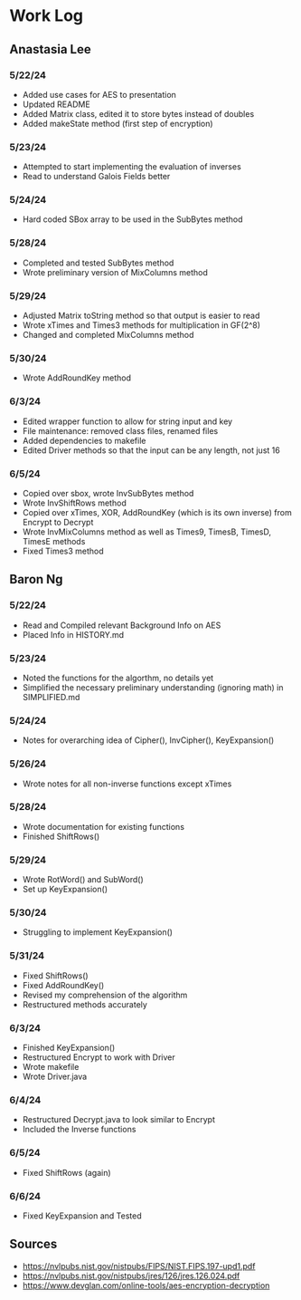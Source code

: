 # Work Log

## Anastasia Lee

### 5/22/24

- Added use cases for AES to presentation
- Updated README
- Added Matrix class, edited it to store bytes instead of doubles
- Added makeState method (first step of encryption)

### 5/23/24

- Attempted to start implementing the evaluation of inverses
- Read to understand Galois Fields better

### 5/24/24

- Hard coded SBox array to be used in the SubBytes method

### 5/28/24

- Completed and tested SubBytes method
- Wrote preliminary version of MixColumns method

### 5/29/24
- Adjusted Matrix toString method so that output is easier to read
- Wrote xTimes and Times3 methods for multiplication in GF(2^8)
- Changed and completed MixColumns method

### 5/30/24
- Wrote AddRoundKey method

### 6/3/24
- Edited wrapper function to allow for string input and key
- File maintenance: removed class files, renamed files
- Added dependencies to makefile
- Edited Driver methods so that the input can be any length, not just 16

### 6/5/24
- Copied over sbox, wrote InvSubBytes method
- Wrote InvShiftRows method
- Copied over xTimes, XOR, AddRoundKey (which is its own inverse) from Encrypt to Decrypt
- Wrote InvMixColumns method as well as Times9, TimesB, TimesD, TimesE methods
- Fixed Times3 method


## Baron Ng

### 5/22/24

- Read and Compiled relevant Background Info on AES
- Placed Info in HISTORY.md

### 5/23/24

- Noted the functions for the algorthm, no details yet
- Simplified the necessary preliminary understanding (ignoring math) in SIMPLIFIED.md

### 5/24/24

- Notes for overarching idea of Cipher(), InvCipher(), KeyExpansion()

### 5/26/24

- Wrote notes for all non-inverse functions except xTimes

### 5/28/24

- Wrote documentation for existing functions
- Finished ShiftRows()

### 5/29/24

- Wrote RotWord() and SubWord()
- Set up KeyExpansion()

### 5/30/24

- Struggling to implement KeyExpansion()

### 5/31/24

- Fixed ShiftRows()
- Fixed AddRoundKey()
- Revised my comprehension of the algorithm
- Restructured methods accurately

### 6/3/24

- Finished KeyExpansion()
- Restructured Encrypt to work with Driver
- Wrote makefile
- Wrote Driver.java

### 6/4/24

- Restructured Decrypt.java to look similar to Encrypt
- Included the Inverse functions

### 6/5/24

- Fixed ShiftRows (again)

### 6/6/24

- Fixed KeyExpansion and Tested

## Sources
- https://nvlpubs.nist.gov/nistpubs/FIPS/NIST.FIPS.197-upd1.pdf
- https://nvlpubs.nist.gov/nistpubs/jres/126/jres.126.024.pdf
- https://www.devglan.com/online-tools/aes-encryption-decryption